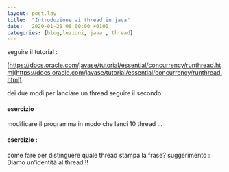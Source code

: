 ```yaml
---
layout: post.lay
title:  "Introduzione ai thread in java"
date:   2020-01-21 08:00:00 +0100
categories: [blog,lezioni, java , thread]
---
```



seguire il tutorial :

[https://docs.oracle.com/javase/tutorial/essential/concurrency/runthread.html(https://docs.oracle.com/javase/tutorial/essential/concurrency/runthread.html)

dei due modi per lanciare un thread seguire il secondo.

#### esercizio

modificare il programma in modo che lanci 10 thread ...


#### esercizio :

come fare per distinguere quale thread stampa la frase?
suggerimento : Diamo un'identità al thread !!



